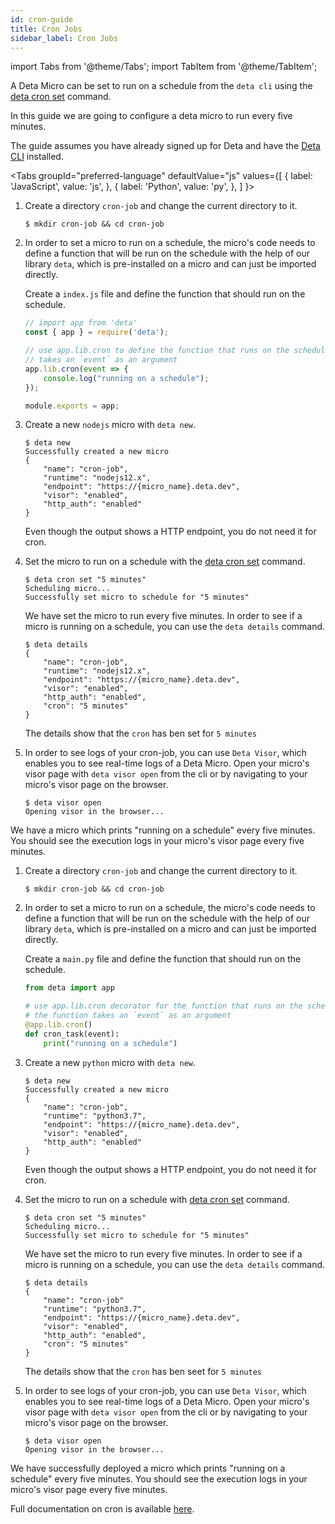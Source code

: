 ```yaml
---
id: cron-guide
title: Cron Jobs
sidebar_label: Cron Jobs
---
```

import Tabs from '@theme/Tabs';
import TabItem from '@theme/TabItem';

A Deta Micro can be set to run on a schedule from the `deta cli` using the [deta cron set](../cli/commands#deta-cron-set) command.

In this guide we are going to configure a deta micro to run every five minutes.

The guide assumes you have already signed up for Deta and have the [Deta CLI](../cli/install.md) installed.


<Tabs
  groupId="preferred-language"
  defaultValue="js"
  values={[
    { label: 'JavaScript', value: 'js', },
    { label: 'Python', value: 'py', },
  ]
}>

<TabItem value="js">

1. Create a directory `cron-job` and change the current directory to it.

    ```shell
    $ mkdir cron-job && cd cron-job
    ```

2. In order to set a micro to run on a schedule, the micro's code needs to define a function that will be run on the schedule with the help of our library `deta`, which is pre-installed on a micro and can just be imported directly.

    Create a `index.js` file and define the function that should run on the schedule.

    ```javascript
    // import app from 'deta'
    const { app } = require('deta');

    // use app.lib.cron to define the function that runs on the schedule
    // takes an `event` as an argument
    app.lib.cron(event => {
        console.log("running on a schedule");
    });

    module.exports = app; 
    ```

5. Create a new `nodejs` micro with `deta new`.

    ```shell
    $ deta new
    Successfully created a new micro
    {
        "name": "cron-job",
        "runtime": "nodejs12.x",
        "endpoint": "https://{micro_name}.deta.dev",
        "visor": "enabled",
        "http_auth": "enabled"
    }
    ```

    Even though the output shows a HTTP endpoint, you do not need it for cron. 

6. Set the micro to run on a schedule with the [deta cron set](../cli/commands#deta-cron-set) command.

    ```shell
    $ deta cron set "5 minutes"
    Scheduling micro...
    Successfully set micro to schedule for "5 minutes"
    ```

    We have set the micro to run every five minutes. In order to see if a micro is running on a schedule, you can use the `deta details` command. 

    ```shell
    $ deta details
    {
        "name": "cron-job",
        "runtime": "nodejs12.x",
        "endpoint": "https://{micro_name}.deta.dev",
        "visor": "enabled",
        "http_auth": "enabled",
        "cron": "5 minutes"
    }
    ```

    The details show that the `cron` has ben set for `5 minutes`


7. In order to see logs of your cron-job, you can use `Deta Visor`, which enables you to see real-time logs of a Deta Micro. Open your micro's visor page with `deta visor open` from the cli or by navigating to your micro's visor page on the browser.

    ```shell
    $ deta visor open
    Opening visor in the browser...
    ```

We have a micro which prints "running on a schedule" every five minutes. You should see the execution logs in your micro's visor page every five minutes.
</TabItem>

<TabItem value="py">

1. Create a directory `cron-job` and change the current directory to it.

    ```shell
    $ mkdir cron-job && cd cron-job
    ```

2. In order to set a micro to run on a schedule, the micro's code needs to define a function that will be run on the schedule with the help of our library `deta`, which is pre-installed on a micro and can just be imported directly. 

    Create a `main.py` file and define the function that should run on the schedule.

    ```python
    from deta import app

    # use app.lib.cron decorator for the function that runs on the schedule
    # the function takes an `event` as an argument
    @app.lib.cron()
    def cron_task(event):
        print("running on a schedule") 
    ```

5. Create a new `python` micro with `deta new`.

    ```shell
    $ deta new
    Successfully created a new micro
    {
        "name": "cron-job",
        "runtime": "python3.7",
        "endpoint": "https://{micro_name}.deta.dev",
        "visor": "enabled",
        "http_auth": "enabled"
    }
    ```

    Even though the output shows a HTTP endpoint, you do not need it for cron. 

6. Set the micro to run on a schedule with [deta cron set](../cli/commands#deta-cron-set) command.

    ```shell
    $ deta cron set "5 minutes"
    Scheduling micro...
    Successfully set micro to schedule for "5 minutes"
    ```

    We have set the micro to run every five minutes. In order to see if a micro is running on a schedule, you can use the `deta details` command. 

    ```shell
    $ deta details
    {
        "name": "cron-job"
        "runtime": "python3.7",
        "endpoint": "https://{micro_name}.deta.dev",
        "visor": "enabled",
        "http_auth": "enabled",
        "cron": "5 minutes"
    }
    ```

    The details show that the `cron` has ben seet for `5 minutes`


7. In order to see logs of your cron-job, you can use `Deta Visor`, which enables you to see real-time logs of a Deta Micro. Open your micro's visor page with `deta visor open` from the cli or by navigating to your micro's visor page on the browser.

    ```shell
    $ deta visor open
    Opening visor in the browser...
    ```

We have successfully deployed a micro which prints "running on a schedule" every five minutes. You should see the execution logs in your micro's visor page every five minutes.


Full documentation on cron is available [here](https://docs.deta.sh/docs/micros/cron).

</TabItem>
</Tabs>
